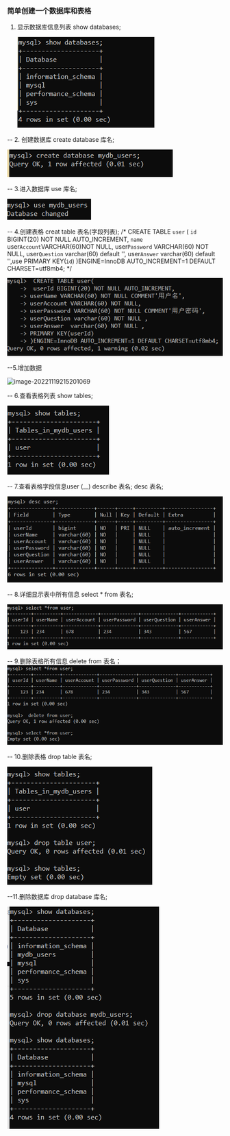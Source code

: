 ###  简单创建一个数据库和表格

1. 显示数据库信息列表
   show databases;

   ![image-20221119211052483](简单创建一个数据库和表格.assets/image-20221119211052483.png)

-- 2. 创建数据库
create database 库名;

![image-20221119211235474](简单创建一个数据库和表格.assets/image-20221119211235474.png)

-- 3.进入数据库
use 库名;

![image-20221119211403512](简单创建一个数据库和表格.assets/image-20221119211403512.png)



-- 4.创建表格
creat table 表名(字段列表);
 /*
   CREATE TABLE `user` (
  `id` BIGINT(20) NOT NULL AUTO_INCREMENT,
  `name` 
  user`Account`VARCHAR(60)NOT NULL,
  user`Password` VARCHAR(60) NOT NULL,
  user`Question` varchar(60) default '',
  user`Answer` varchar(60) default '',use
  PRIMARY KEY(`id`)
  )ENGINE=InnoDB AUTO_INCREMENT=1 DEFAULT CHARSET=utf8mb4;
*/

![image-20221119212840189](简单创建一个数据库和表格.assets/image-20221119212840189.png)

--5.增加数据

![image-20221119215201069](C:/Users/34273/AppData/Roaming/Typora/typora-user-images/image-20221119215201069.png)

-- 6.查看表格列表
show tables;

![image-20221119215245891](简单创建一个数据库和表格.assets/image-20221119215245891.png)

-- 7.查看表格字段信息user (__)
describe 表名;
desc 表名;

![image-20221119212917045](简单创建一个数据库和表格.assets/image-20221119212917045.png)

-- 8.详细显示表中所有信息
select * from 表名;

![image-20221119213346270](简单创建一个数据库和表格.assets/image-20221119213346270.png)

-- 9.删除表格所有信息
delete from 表名；![image-20221119215748517](简单创建一个数据库和表格.assets/image-20221119215748517.png)

-- 10.删除表格
drop table 表名;

![image-20221119215854822](简单创建一个数据库和表格.assets/image-20221119215854822.png)

--11.删除数据库
drop database 库名;

![image-20221119220034256](简单创建一个数据库和表格.assets/image-20221119220034256.png)

